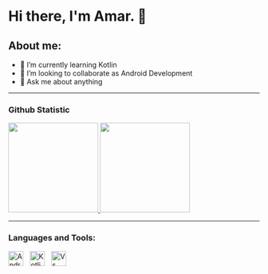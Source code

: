 # Hi there, I'm Amar. 👋
## About me:
- 🌱 I’m currently learning Kotlin
- 👯 I’m looking to collaborate as Android Development
- 💬 Ask me about anything
---

### Github Statistic

<p align="left">
<a href="https://github.com/amarhrs">
  <img height="180em" src="https://github-readme-stats-eight-theta.vercel.app/api?username=amarhrs&show_icons=true&theme=algolia&include_all_commits=true&count_private=true"/>
  <img height="180em" src="https://github-readme-stats-eight-theta.vercel.app/api/top-langs/?username=amarhrs&layout=compact&layout=compact&theme=algolia"/>
</a>
</p>

---

### Languages and Tools:

[<img align="left" alt="Android Studio" width="30px" src="https://developer.android.com/static/studio/images/android-studio-stable.svg?hl=id" style="padding-right:10px;" />][webdev]
[<img align="left" alt="Kotlin" width="30px" src="https://cdn.iconscout.com/icon/free/png-512/free-kotlin-2038873-1720086.png?f=webp&w=256" style="padding-right:10px;" />][webdev]
[<img align="left" alt="Vs Code" width="30px" src="https://visualstudio.microsoft.com/wp-content/uploads/2019/09/vs-code-responsive-01-1.png" style="padding-right:10px;" />][webdev]

[webdev]: https://github.com/amarhrs
